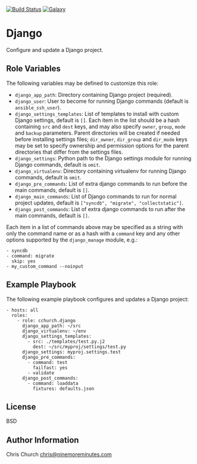 [![Build Status](http://img.shields.io/travis/cchurch/ansible-role-django.svg)](https://travis-ci.org/cchurch/ansible-role-django)
[![Galaxy](http://img.shields.io/badge/galaxy-cchurch.django-blue.svg)](https://galaxy.ansible.com/list#/roles/4069)

Django
======

Configure and update a Django project.

Role Variables
--------------

The following variables may be defined to customize this role:

- `django_app_path`: Directory containing Django project (required).
- `django_user`: User to become for running Django commands (default is
  `ansible_ssh_user`).
- `django_settings_templates`: List of templates to install with custom Django
  settings, default is `[]`.  Each item in the list should be a hash containing
  `src` and `dest` keys, and may also specify `owner`, `group`, `mode` and
  `backup` parameters. Parent directories will be created if needed before
  installing settings files; `dir_owner`, `dir_group` and `dir_mode` keys may
  be set to specify ownership and permission options for the parent
  directories that differ from the settings files.
- `django_settings`: Python path to the Django settings module for running
  Django commands, default is `omit`.
- `django_virtualenv`: Directory containing virtualenv for running Django
  commands, default is `omit`.
- `django_pre_commands`: List of extra django commands to run before the main
  commands, default is `[]`.
- `django_main_commands`: List of Django commands to run for normal project
  updates, default is `["syncdb", "migrate", "collectstatic"]`.
- `django_post_commands`: List of extra django commands to run after the main
  commands, default is `[]`.

Each item in a list of commands above may be specified as a string with only
the command name or as a hash with a `command` key and any other options
supported by the `django_manage` module, e.g.:

    - syncdb
    - command: migrate
      skip: yes
    - my_custom_command --noinput

Example Playbook
----------------

The following example playbook configures and updates a Django project:

    - hosts: all
      roles:
        - role: cchurch.django
          django_app_path: ~/src
          django_virtualenv: ~/env
          django_settings_templates:
            - src: ./templates/test.py.j2
              dest: ~/src/myproj/settings/test.py
          django_settings: myproj.settings.test
          django_pre_commands:
            - command: test
              failfast: yes
            - validate
          django_post_commands:
            - command: loaddata
              fixtures: defaults.json

License
-------

BSD

Author Information
------------------

Chris Church <chris@ninemoreminutes.com>
